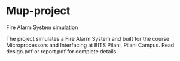 # Mup-project
Fire Alarm System simulation

The project simulates a Fire Alarm System and built for the course Microprocessors and Interfacing at BITS Pilani, Pilani Campus.
Read design.pdf or report.pdf for complete details.
